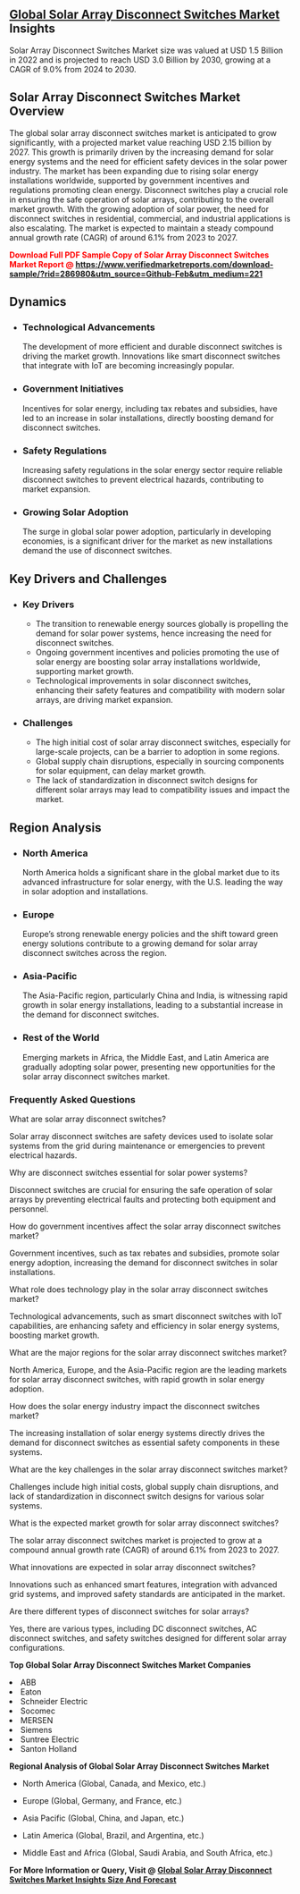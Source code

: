 <h2><a href="https://www.verifiedmarketreports.com/download-sample/?rid=286980&amp;utm_source=Github&amp;utm_medium=221" target="_blank">Global Solar Array Disconnect Switches Market</a> Insights</h2><p>Solar Array Disconnect Switches Market size was valued at USD 1.5 Billion in 2022 and is projected to reach USD 3.0 Billion by 2030, growing at a CAGR of 9.0% from 2024 to 2030.</p><p> <h2>Solar Array Disconnect Switches Market Overview</h2> <p>The global solar array disconnect switches market is anticipated to grow significantly, with a projected market value reaching USD 2.15 billion by 2027. This growth is primarily driven by the increasing demand for solar energy systems and the need for efficient safety devices in the solar power industry. The market has been expanding due to rising solar energy installations worldwide, supported by government incentives and regulations promoting clean energy. Disconnect switches play a crucial role in ensuring the safe operation of solar arrays, contributing to the overall market growth. With the growing adoption of solar power, the need for disconnect switches in residential, commercial, and industrial applications is also escalating. The market is expected to maintain a steady compound annual growth rate (CAGR) of around 6.1% from 2023 to 2027.</p> <p><strong><p><span class=""><span style="color: #ff0000;"><strong>Download Full PDF Sample Copy of Solar Array Disconnect Switches Market Report</strong> @ </span><a href="https://www.verifiedmarketreports.com/download-sample/?rid=286980&amp;utm_source=Github-Feb&amp;utm_medium=221" target="_blank">https://www.verifiedmarketreports.com/download-sample/?rid=286980&amp;utm_source=Github-Feb&amp;utm_medium=221</a></span></p></strong></p> <h2>Dynamics</h2> <ul> <li><h3>Technological Advancements</h3> The development of more efficient and durable disconnect switches is driving the market growth. Innovations like smart disconnect switches that integrate with IoT are becoming increasingly popular.</li> <li><h3>Government Initiatives</h3> Incentives for solar energy, including tax rebates and subsidies, have led to an increase in solar installations, directly boosting demand for disconnect switches.</li> <li><h3>Safety Regulations</h3> Increasing safety regulations in the solar energy sector require reliable disconnect switches to prevent electrical hazards, contributing to market expansion.</li> <li><h3>Growing Solar Adoption</h3> The surge in global solar power adoption, particularly in developing economies, is a significant driver for the market as new installations demand the use of disconnect switches.</li> </ul> <h2>Key Drivers and Challenges</h2> <ul> <li><h3>Key Drivers</h3> <ul> <li>The transition to renewable energy sources globally is propelling the demand for solar power systems, hence increasing the need for disconnect switches.</li> <li>Ongoing government incentives and policies promoting the use of solar energy are boosting solar array installations worldwide, supporting market growth.</li> <li>Technological improvements in solar disconnect switches, enhancing their safety features and compatibility with modern solar arrays, are driving market expansion.</li> </ul> </li> <li><h3>Challenges</h3> <ul> <li>The high initial cost of solar array disconnect switches, especially for large-scale projects, can be a barrier to adoption in some regions.</li> <li>Global supply chain disruptions, especially in sourcing components for solar equipment, can delay market growth.</li> <li>The lack of standardization in disconnect switch designs for different solar arrays may lead to compatibility issues and impact the market.</li> </ul> </li> </ul> <h2>Region Analysis</h2> <ul> <li><h3>North America</h3> North America holds a significant share in the global market due to its advanced infrastructure for solar energy, with the U.S. leading the way in solar adoption and installations.</li> <li><h3>Europe</h3> Europe’s strong renewable energy policies and the shift toward green energy solutions contribute to a growing demand for solar array disconnect switches across the region.</li> <li><h3>Asia-Pacific</h3> The Asia-Pacific region, particularly China and India, is witnessing rapid growth in solar energy installations, leading to a substantial increase in the demand for disconnect switches.</li> <li><h3>Rest of the World</h3> Emerging markets in Africa, the Middle East, and Latin America are gradually adopting solar power, presenting new opportunities for the solar array disconnect switches market.</li> </ul> <h3>Frequently Asked Questions</h3> <p>What are solar array disconnect switches?</p> <p>Solar array disconnect switches are safety devices used to isolate solar systems from the grid during maintenance or emergencies to prevent electrical hazards.</p> <p>Why are disconnect switches essential for solar power systems?</p> <p>Disconnect switches are crucial for ensuring the safe operation of solar arrays by preventing electrical faults and protecting both equipment and personnel.</p> <p>How do government incentives affect the solar array disconnect switches market?</p> <p>Government incentives, such as tax rebates and subsidies, promote solar energy adoption, increasing the demand for disconnect switches in solar installations.</p> <p>What role does technology play in the solar array disconnect switches market?</p> <p>Technological advancements, such as smart disconnect switches with IoT capabilities, are enhancing safety and efficiency in solar energy systems, boosting market growth.</p> <p>What are the major regions for the solar array disconnect switches market?</p> <p>North America, Europe, and the Asia-Pacific region are the leading markets for solar array disconnect switches, with rapid growth in solar energy adoption.</p> <p>How does the solar energy industry impact the disconnect switches market?</p> <p>The increasing installation of solar energy systems directly drives the demand for disconnect switches as essential safety components in these systems.</p> <p>What are the key challenges in the solar array disconnect switches market?</p> <p>Challenges include high initial costs, global supply chain disruptions, and lack of standardization in disconnect switch designs for various solar systems.</p> <p>What is the expected market growth for solar array disconnect switches?</p> <p>The solar array disconnect switches market is projected to grow at a compound annual growth rate (CAGR) of around 6.1% from 2023 to 2027.</p> <p>What innovations are expected in solar array disconnect switches?</p> <p>Innovations such as enhanced smart features, integration with advanced grid systems, and improved safety standards are anticipated in the market.</p> <p>Are there different types of disconnect switches for solar arrays?</p> <p>Yes, there are various types, including DC disconnect switches, AC disconnect switches, and safety switches designed for different solar array configurations.</p> </p><p><strong>Top Global Solar Array Disconnect Switches Market Companies</strong></p><div data-test-id=""><p><li>ABB</li><li> Eaton</li><li> Schneider Electric</li><li> Socomec</li><li> MERSEN</li><li> Siemens</li><li> Suntree Electric</li><li> Santon Holland</li></p><div><strong>Regional Analysis of&nbsp;Global Solar Array Disconnect Switches Market</strong></div><ul><li dir="ltr"><p dir="ltr">North America&nbsp;(Global, Canada, and Mexico, etc.)</p></li><li dir="ltr"><p dir="ltr">Europe (Global, Germany, and France, etc.)</p></li><li dir="ltr"><p dir="ltr">Asia Pacific&nbsp;(Global, China, and Japan, etc.)</p></li><li dir="ltr"><p dir="ltr">Latin America&nbsp;(Global, Brazil, and Argentina, etc.)</p></li><li dir="ltr">Middle East and Africa&nbsp;(Global, Saudi Arabia, and South Africa, etc.)</li></ul><p><strong>For More Information or Query, Visit @&nbsp;</strong><strong><a href="https://www.verifiedmarketreports.com/product/solar-array-disconnect-switches-market/?utm_source=Github&amp;utm_medium=221" target="_blank">Global Solar Array Disconnect Switches Market Insights Size And Forecast</a></strong></p></div>
